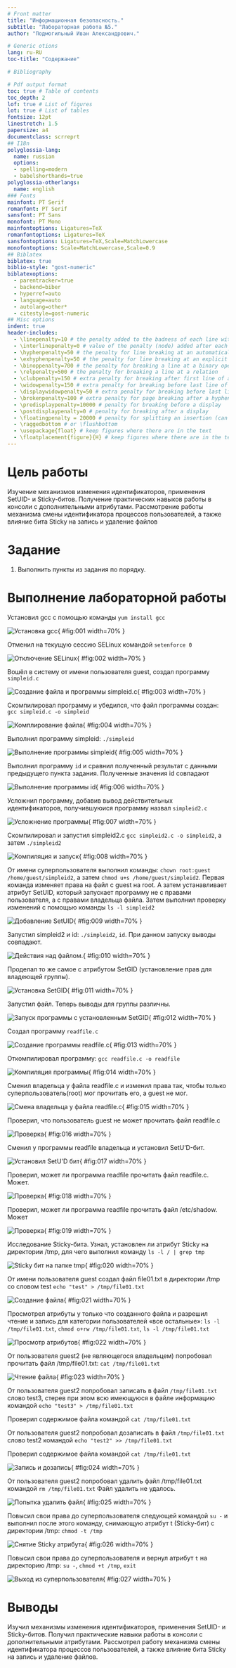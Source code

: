 ```yaml
---
# Front matter
title: "Информационная безопасность."
subtitle: "Лабораторная работа №5."
author: "Подмогильный Иван Александрович."

# Generic otions
lang: ru-RU
toc-title: "Содержание"

# Bibliography

# Pdf output format
toc: true # Table of contents
toc_depth: 2
lof: true # List of figures
lot: true # List of tables
fontsize: 12pt
linestretch: 1.5
papersize: a4
documentclass: scrreprt
## I18n
polyglossia-lang:
  name: russian
  options:
  - spelling=modern
  - babelshorthands=true
polyglossia-otherlangs:
  name: english
### Fonts
mainfont: PT Serif
romanfont: PT Serif
sansfont: PT Sans
monofont: PT Mono
mainfontoptions: Ligatures=TeX
romanfontoptions: Ligatures=TeX
sansfontoptions: Ligatures=TeX,Scale=MatchLowercase
monofontoptions: Scale=MatchLowercase,Scale=0.9
## Biblatex
biblatex: true
biblio-style: "gost-numeric"
biblatexoptions:
  - parentracker=true
  - backend=biber
  - hyperref=auto
  - language=auto
  - autolang=other*
  - citestyle=gost-numeric
## Misc options
indent: true
header-includes:
  - \linepenalty=10 # the penalty added to the badness of each line within a paragraph (no associated penalty node) Increasing the value makes tex try to have fewer lines in the paragraph.
  - \interlinepenalty=0 # value of the penalty (node) added after each line of a paragraph.
  - \hyphenpenalty=50 # the penalty for line breaking at an automatically inserted hyphen
  - \exhyphenpenalty=50 # the penalty for line breaking at an explicit hyphen
  - \binoppenalty=700 # the penalty for breaking a line at a binary operator
  - \relpenalty=500 # the penalty for breaking a line at a relation
  - \clubpenalty=150 # extra penalty for breaking after first line of a paragraph
  - \widowpenalty=150 # extra penalty for breaking before last line of a paragraph
  - \displaywidowpenalty=50 # extra penalty for breaking before last line before a display math
  - \brokenpenalty=100 # extra penalty for page breaking after a hyphenated line
  - \predisplaypenalty=10000 # penalty for breaking before a display
  - \postdisplaypenalty=0 # penalty for breaking after a display
  - \floatingpenalty = 20000 # penalty for splitting an insertion (can only be split footnote in standard LaTeX)
  - \raggedbottom # or \flushbottom
  - \usepackage{float} # keep figures where there are in the text
  - \floatplacement{figure}{H} # keep figures where there are in the text
---
```


# Цель работы

Изучение механизмов изменения идентификаторов, применения
SetUID- и Sticky-битов. Получение практических навыков работы в консоли с дополнительными атрибутами. Рассмотрение работы механизма
смены идентификатора процессов пользователей, а также влияние бита
Sticky на запись и удаление файлов

# Задание

1) Выполнить пункты из задания по порядку.

# Выполнение лабораторной работы

Установил gcc с помощью команды `yum install gcc`

![Установка gcc](../images/1.png){ #fig:001 width=70% }

Отменил на текущую сессию SELinux командой `setenforce 0`

![Отключение SELinux](../images/2.png){ #fig:002 width=70% }

Вошёл в систему от имени пользователя guest, создал программу `simpleid.c`

![Создание файла и программы `simpleid.c`](../images/3.png){ #fig:003 width=70% }

Скомпилировал программу и убедился, что файл программы создан: `gcc simpleid.c -o simpleid`

![Комплирование файла](../images/4.png){ #fig:004 width=70% }

Выполнил программу simpleid: `./simpleid`

![Выполнение программы `simpleid`](../images/5.png){ #fig:005 width=70% }

Выполнил программу `id` и сравнил полученный результат с данными предыдущего пункта задания. Полученные значения id совпадают

![Выполнение программы id](../images/6.png){ #fig:006 width=70% }

Усложнил программу, добавив вывод действительных идентификаторов, получившуюися программу назвал `simpleid2.c`

![Усложнение программы](../images/7.png){ #fig:007 width=70% }

Скомпилировал и запустил simpleid2.c `gcc simpleid2.c -o simpleid2`, а затем `./simpleid2`

![Компиляция и запуск](../images/8.png){ #fig:008 width=70% }

От имени суперпользователя выполнил команды: `chown root:guest /home/guest/simpleid2`, а затем `chmod u+s /home/guest/simpleid2`. Первая команда изменяет права на файл с guest на root. А затем устанавливает атрибут SetUID, который запускает программу не с правами пользователя, а с правами владельца файла.
Затем выполнил  проверку изменений с помощью команды `ls -l simpleid2`

![Добавление SetUID](../images/9.png){ #fig:009 width=70% }

Запустил simpleid2 и id: `./simpleid2`, `id`. При данном запуску выводы совпадают.

![Действия над файлом.](../images/10.png){ #fig:010 width=70% }

Проделал то же самое с атрибутом SetGID (установление прав для владеющей группы).

![Установка SetGID](../images/11.png){ #fig:011 width=70% }

Запустил файл. Теперь выводы для группы различны.

![Запуск программы с установленным SetGID](../images/12.png){ #fig:012 width=70% }

Создал программу `readfile.c`

![Создание программы readfile.c](../images/13.png){ #fig:013 width=70% }

Откомпилировал программу: `gcc readfile.c -o readfile`

![Компиляция программы](../images/14.png){ #fig:014 width=70% }

Сменил владельца у файла readfile.c и изменил права так, чтобы только суперпользователь(root) мог прочитать его, a guest не мог.

![Смена владельца у файла readfile.c](../images/15.png){ #fig:015 width=70% }

Проверил, что пользователь guest не может прочитать файл readfile.с

![Проверка](../images/16.png){ #fig:016 width=70% }

Сменил у программы readfile владельца и установил SetU’D-бит.

![Установил SetU'D бит](../images/17.png){ #fig:017 width=70% }

Проверил, может ли программа readfile прочитать файл readfile.c. Может.

![Проверка](../images/16.png){ #fig:018 width=70% }

Проверил, может ли программа readfile прочитать файл /etc/shadow. Может

![Проверка](../images/17.png){ #fig:019 width=70% }

Исследование Sticky-бита. Узнал, установлен ли атрибут Sticky на директории /tmp, для чего выполнил команду `ls -l / | grep tmp`

![Sticky бит на папке tmp](../images/18.png){ #fig:020 width=70% }

От имени пользователя guest создал файл file01.txt в директории /tmp
со словом test `echo "test" > /tmp/file01.txt`

![Создание файла](../images/19.png){ #fig:021 width=70% }

Просмотрел атрибуты у только что созданного файла и разрешил чтение и запись для категории пользователей «все остальные»: `ls -l /tmp/file01.txt`, `chmod o+rw /tmp/file01.txt`, `ls -l /tmp/file01.txt`

![Просмотр атрибутов](../images/20.png){ #fig:022 width=70% }

От пользователя guest2 (не являющегося владельцем) попробовал прочитать файл /tmp/file01.txt: `cat /tmp/file01.txt`

![Чтение файла](../images/21.png){ #fig:023 width=70% }

От пользователя guest2 попробовал записать в файл `/tmp/file01.txt`
слово test3, стерев при этом всю имеющуюся в файле информацию командой
`echo "test3" > /tmp/file01.txt`

Проверил содержимое файла командой `cat /tmp/file01.txt`

От пользователя guest2 попробовал дозаписать в файл `/tmp/file01.txt` слово test2 командой `echo "test2" >> /tmp/file01.txt`

Проверил содержимое файла командой `cat /tmp/file01.txt`

![Запись и дозапись](../images/22.png){ #fig:024 width=70% }

От пользователя guest2 попробовал удалить файл /tmp/file01.txt командой `rm /tmp/file01.txt` Файл удалить не удалось.

![Попытка удалить файл](../images/23.png){ #fig:025 width=70% }

Повысил свои права до суперпользователя следующей командой `su -`
и выполнил после этого команду, снимающую атрибут t (Sticky-бит) с
директории /tmp: `chmod -t /tmp`

![Снятие Sticky атрибута](../images/24.png){ #fig:026 width=70% }

Повысил свои права до суперпользователя и вернул атрибут `t` на директорию /tmp: `su -`, `chmod +t /tmp`, `exit`

![Выход из суперпользователя](../images/25.png){ #fig:027 width=70% }

# Выводы

Изучил механизмы изменения идентификаторов, применения
SetUID- и Sticky-битов. Получил практические навыки работы в консоли с дополнительными атрибутами. Рассмотрел работу механизма
смены идентификатора процессов пользователей, а также влияние бита
Sticky на запись и удаление файлов.
